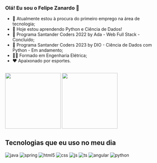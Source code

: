 ### Olá! Eu sou o Felipe Zanardo 👋

- 🔭 Atualmente estou à procura do primeiro emprego na área de tecnologia;
- 🌱 Hoje estou aprendendo Python e Ciência de Dados!
- 📝 Programa Santander Coders 2022 by Ada - Web Full Stack - Concluído;
- 📝 Programa Santander Coders 2023 by DIO - Ciência de Dados com Python - Em andamento;
- 🧑‍🎓 Formado em Engenharia Elétrica;
- ❤️ Apaixonado por esportes.

<br>

<div>
  <img height="180em" src="https://github-readme-stats.vercel.app/api?username=FelipeBZanardo&show_icons=true&theme=radical">
  <img height="180em" src="https://github-readme-stats.vercel.app/api/top-langs/?username=FelipeBZanardo&layout=compact&theme=radical">
</div>

## Tecnologias que eu uso no meu dia

<div style="display: inline_block">
  <img align="center" alt="java" src="https://img.shields.io/badge/Java-ED8B00?style=for-the-badge&logo=openjdk&logoColor=white" />
  <img align="center" alt="spring" src="https://img.shields.io/badge/Spring-6DB33F?style=for-the-badge&logo=spring&logoColor=white" />
  <img align="center" alt="html5" src="https://img.shields.io/badge/HTML5-E34F26?style=for-the-badge&logo=html5&logoColor=white" />
  <img align="center" alt="css" src="https://img.shields.io/badge/CSS3-1572B6?style=for-the-badge&logo=css3&logoColor=white" />
  <img align="center" alt="js" src="https://img.shields.io/badge/JavaScript-F7DF1E?style=for-the-badge&logo=javascript&logoColor=black" />
  <img align="center" alt="ts" src="https://img.shields.io/badge/TypeScript-007ACC?style=for-the-badge&logo=typescript&logoColor=white" />
  <img align="center" alt="angular" src="https://img.shields.io/badge/Angular-DD0031?style=for-the-badge&logo=angular&logoColor=white" /> 
  <img align="center" alt="python" src="https://img.shields.io/badge/Python-F7DF1E?style=for-the-badge&logo=python" /> 
</div><br/>


